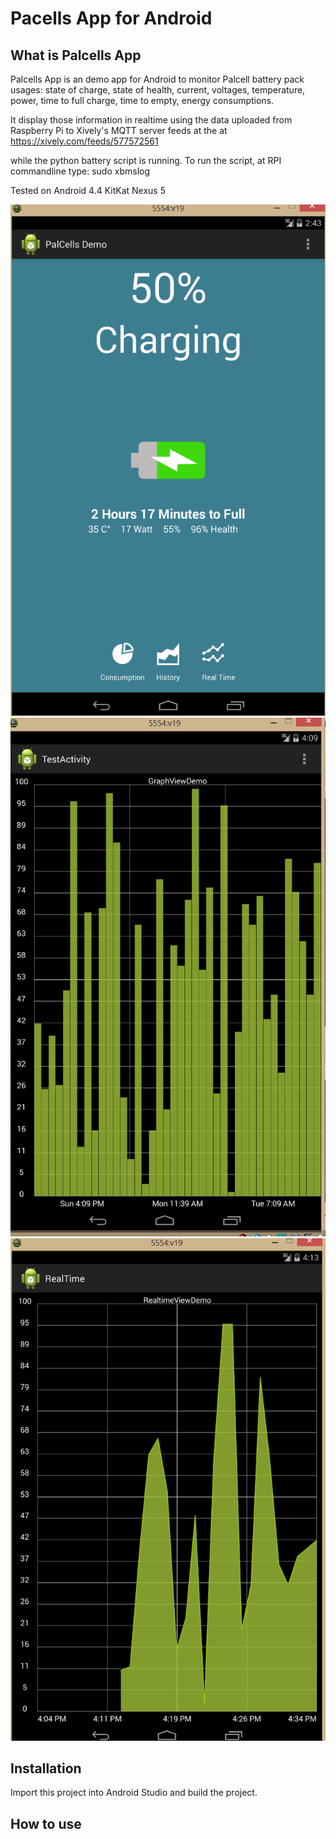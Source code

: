 Pacells App for Android
====================================

<h2>What is Palcells App</h2>
Palcells App is an demo app for Android to monitor Palcell battery pack usages: state of charge, state of health, current, voltages, temperature, 
power, time to full charge, time to empty, energy consumptions. 

It display those information in realtime using the data uploaded from Raspberry Pi to Xively's MQTT server feeds at the 
at  https://xively.com/feeds/577572561

while the python battery script is running. To run the script, at RPI commandline type: sudo xbmslog 


Tested on Android 4.4 KitKat Nexus 5

<img src="https://raw.githubusercontent.com/charleshsu168/pacellsDemoApp/master/screenshots/screen1.png" />


<img src="https://raw.githubusercontent.com/charleshsu168/pacellsDemoApp/master/screenshots/screen2.png" />

<img src="https://raw.githubusercontent.com/charleshsu168/pacellsDemoApp/master/screenshots/screen3.png" />
<h2>Installation</h2>

Import this project into Android Studio and build the project.

<h2>How to use</h2>


